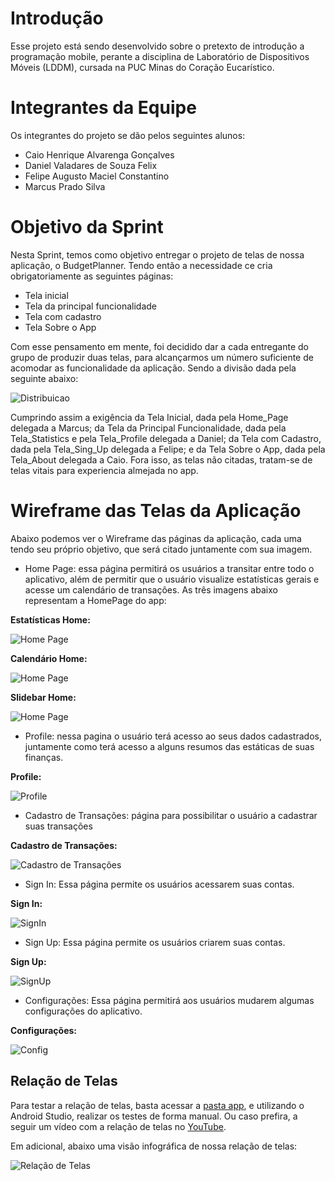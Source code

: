# Introdução

Esse projeto está sendo desenvolvido sobre o pretexto de introdução a programação mobile, perante a disciplina de Laboratório de Dispositivos Móveis (LDDM), cursada na PUC Minas do Coração Eucarístico.

# Integrantes da Equipe

Os integrantes do projeto se dão pelos seguintes alunos:

* Caio Henrique Alvarenga Gonçalves
* Daniel Valadares de Souza Felix
* Felipe Augusto Maciel Constantino
* Marcus Prado Silva

# Objetivo da Sprint

Nesta Sprint, temos como objetivo entregar o projeto de telas de nossa aplicação, o BudgetPlanner. Tendo então a necessidade ce cria obrigatoriamente as seguintes páginas:

* Tela inicial
* Tela da principal funcionalidade
* Tela com cadastro
* Tela Sobre o App

Com esse pensamento em mente, foi decidido dar a cada entregante do grupo de produzir duas telas, para alcançarmos um número suficiente de acomodar as funcionalidade da aplicação. Sendo a divisão dada pela seguinte abaixo: 

![Distribuicao](https://github.com/Daniel-Valadares/BudgetPlanner/blob/main/Entregas/Sprint2/img/Distribuicao.png)

Cumprindo assim a exigência da Tela Inicial, dada pela Home_Page delegada a Marcus; da Tela da Principal Funcionalidade, dada pela Tela_Statistics e pela Tela_Profile delegada a Daniel; da Tela com Cadastro, dada pela Tela_Sing_Up delegada a Felipe; e da Tela Sobre o App, dada pela Tela_About delegada a Caio. Fora isso, as telas não citadas, tratam-se de telas vitais para experiencia almejada no app.

# Wireframe das Telas da Aplicação

Abaixo podemos ver o Wireframe das páginas da aplicação, cada uma tendo seu próprio objetivo, que será citado juntamente com sua imagem.

* Home Page: essa página permitirá os usuários a transitar entre todo o aplicativo, além de permitir que o usuário visualize estatísticas gerais e acesse um calendário de transações. As três imagens abaixo representam a HomePage do app:

**Estatísticas Home:**

![Home Page](https://github.com/Daniel-Valadares/BudgetPlanner/blob/main/Entregas/Sprint2/img/TelaHomePage.PNG)

**Calendário Home:**

![Home Page](https://github.com/Daniel-Valadares/BudgetPlanner/blob/main/Entregas/Sprint2/img/TelaHomePage_Calander.PNG)

**Slidebar Home:**

![Home Page](https://github.com/Daniel-Valadares/BudgetPlanner/blob/main/Entregas/Sprint2/img/TelaHomePage_slideBar.PNG)

* Profile: nessa pagina o usuário terá acesso ao seus dados cadastrados, juntamente como terá acesso a alguns resumos das estáticas de suas finanças.

**Profile:**

![Profile](https://github.com/Daniel-Valadares/BudgetPlanner/blob/main/Entregas/Sprint2/img/TelaProfile.PNG)

* Cadastro de Transações: página para possibilitar o usuário a cadastrar suas transações

**Cadastro de Transações:**

![Cadastro de Transações](https://github.com/Daniel-Valadares/BudgetPlanner/blob/main/Entregas/Sprint2/img/TelaCadastroTrasacoes.PNG)

* Sign In: Essa página permite os usuários acessarem suas contas.

**Sign In:**

![SignIn](https://github.com/Daniel-Valadares/BudgetPlanner/blob/main/Entregas/Sprint2/img/TelaSignIn.PNG)

* Sign Up: Essa página permite os usuários criarem suas contas.

**Sign Up:**

![SignUp](https://github.com/Daniel-Valadares/BudgetPlanner/blob/main/Entregas/Sprint2/img/TelaSignUp.PNG)

* Configurações: Essa página permitirá aos usuários mudarem algumas configurações do aplicativo.

**Configurações:**

![Config](https://github.com/Daniel-Valadares/BudgetPlanner/blob/main/Entregas/Sprint2/img/TelaConfig.PNG)


## Relação de Telas

Para testar a relação de telas, basta acessar a [pasta app](https://github.com/Daniel-Valadares/BudgetPlanner/blob/main/Entregas/Sprint2/app/), e utilizando o Android Studio, realizar os testes de forma manual. Ou caso prefira, a seguir um vídeo com a relação de telas no [YouTube](https://www.youtube.com/watch?v=dQw4w9WgXcQ).

Em adicional, abaixo uma visão infográfica de nossa relação de telas:

![Relação de Telas](https://github.com/Daniel-Valadares/BudgetPlanner/blob/main/Entregas/Sprint2/img/RelacaoTelas.jpg)